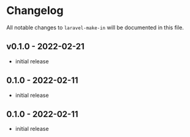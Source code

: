 # Changelog

All notable changes to `laravel-make-in` will be documented in this file.

## v0.1.0 - 2022-02-21

- initial release

## 0.1.0 - 2022-02-11

- initial release

## 0.1.0 - 2022-02-11

- initial release

